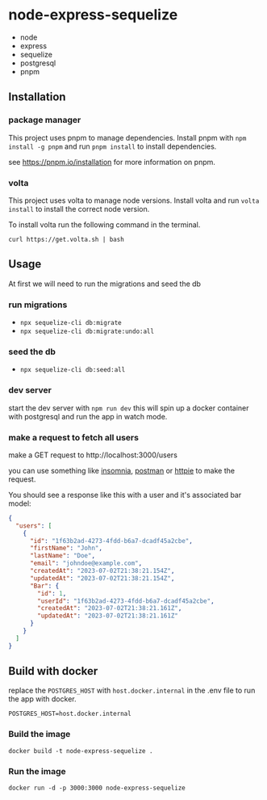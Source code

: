# node-express-sequelize

- node
- express
- sequelize
- postgresql
- pnpm

## Installation

### package manager

This project uses pnpm to manage dependencies. Install pnpm with `npm install -g pnpm` and run `pnpm install` to install dependencies.

see https://pnpm.io/installation for more information on pnpm.

### volta

This project uses volta to manage node versions. Install volta and run `volta install` to install the correct node version.

To install volta run the following command in the terminal.

```
curl https://get.volta.sh | bash
```

## Usage

At first we will need to run the migrations and seed the db

### run migrations

- `npx sequelize-cli db:migrate`
- `npx sequelize-cli db:migrate:undo:all`

### seed the db

- `npx sequelize-cli db:seed:all`

### dev server

start the dev server with `npm run dev` this will spin up a docker container with postgresql and run the app in watch mode.

### make a request to fetch all users

make a GET request to http://localhost:3000/users

you can use something like [insomnia](https://insomnia.rest/), [postman](https://www.postman.com/) or [httpie](https://httpie.io/cli) to make the request.

You should see a response like this with a user and it's associated bar model:

```json
{
  "users": [
    {
      "id": "1f63b2ad-4273-4fdd-b6a7-dcadf45a2cbe",
      "firstName": "John",
      "lastName": "Doe",
      "email": "johndoe@example.com",
      "createdAt": "2023-07-02T21:38:21.154Z",
      "updatedAt": "2023-07-02T21:38:21.154Z",
      "Bar": {
        "id": 1,
        "userId": "1f63b2ad-4273-4fdd-b6a7-dcadf45a2cbe",
        "createdAt": "2023-07-02T21:38:21.161Z",
        "updatedAt": "2023-07-02T21:38:21.161Z"
      }
    }
  ]
}
```

## Build with docker

replace the `POSTGRES_HOST` with `host.docker.internal` in the .env file to run the app with docker.

```
POSTGRES_HOST=host.docker.internal
```

### Build the image

`docker build -t node-express-sequelize .`

### Run the image

`docker run -d -p 3000:3000 node-express-sequelize`
